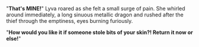 "**That's MINE!**" Lyva roared as she felt a small surge of pain. She whirled around immediately, a long sinuous metallic dragon and rushed after the thief through the emptiness, eyes burning furiously.  

"**How would you like it if someone stole bits of your skin?! Return it now or else!**"